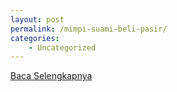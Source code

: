 ```yaml
---
layout: post
permalink: /mimpi-suami-beli-pasir/
categories:
    - Uncategorized
---
```


[Baca Selengkapnya](/09)